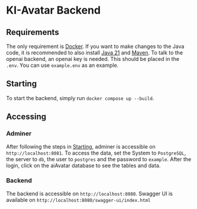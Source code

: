 # KI-Avatar Backend

## Requirements
The only requirement is [Docker](https://www.docker.com/). If you want to make changes to the Java code, it is recommended to also install [Java 21](https://adoptium.net/de/temurin/releases/) and [Maven](https://maven.apache.org/download.cgi). To talk to the openai backend, an openai key is needed. This should be placed in the `.env`. You can use `example.env` as an example.

## Starting
To start the backend, simply run `docker compose up --build`. 

## Accessing

### Adminer
After following the steps in [Starting](#Starting), adminer is accessible on `http://localhost:8081`. To access the data, set the System to `PostgreSQL`, the server to `db`, the user to `postgres` and the password to `example`. After the login, click on the aiAvatar database to see the tables and data.

### Backend
The backend is accessible on `http://localhost:8080`. Swagger UI is available on `http://localhost:8080/swagger-ui/index.html`